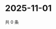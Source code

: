 # 2025-11-01

共 0 条

<!-- BEGIN ZHIHUVIDEO -->
<!-- 最后更新时间 Sat Nov 01 2025 10:39:44 GMT+0800 (China Standard Time) -->

<!-- END ZHIHUVIDEO -->
